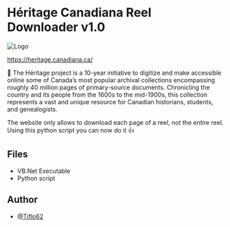 # Héritage Canadiana Reel Downloader v1.0

![Logo](https://heritage.canadiana.ca/static/images/heritage-color.svg)

https://heritage.canadiana.ca/

:mag_right:
The Héritage project is a 10-year initiative to digitize and make accessible online some of Canada’s most popular archival collections encompassing roughly 40 million pages of primary-source documents. Chronicling the country and its people from the 1600s to the mid-1900s, this collection represents a vast and unique resource for Canadian historians, students, and genealogists.

The website only allows to download each page of a reel, not the entire reel.
Using this python script you can now do it :thumbsup:

## Files
- VB.Net Executable
- Python script

## Author

- [@Tiflo62](https://github.com/Tiflo62)
